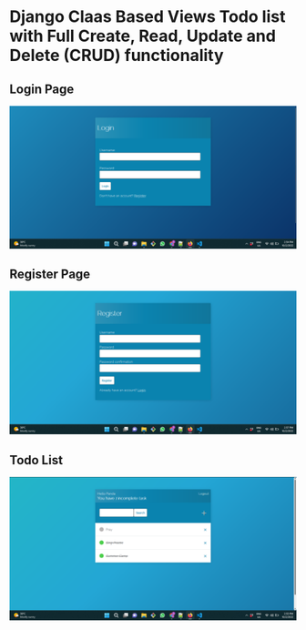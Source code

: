 # Django Claas Based Views Todo list with Full Create, Read, Update and Delete (CRUD) functionality

## Login Page 
![](images/Login%20Page.png)

## Register Page
![](images/RegisterPage.png)

## Todo List
![](images/Todo%20List.png)

 

